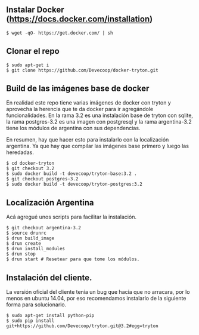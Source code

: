 ## Instalar Docker (https://docs.docker.com/installation)

    $ wget -qO- https://get.docker.com/ | sh

## Clonar el repo

	$ sudo apt-get i
    $ git clone https://github.com/Devecoop/docker-tryton.git

## Build de las imágenes base de docker

En realidad este repo tiene varias imágenes de docker con tryton y
aprovecha la herencia que te da docker para ir agregándole
funcionalidades. En la rama 3.2 es una instalación base de tryton con
sqlite, la rama postgres-3.2 es una imagen con postgresql y la rama
argentina-3.2 tiene los módulos de argentina con sus
dependencias.

En resumen, hay que hacer esto para instalarlo con la localización
argentina. Ya que hay que compilar las imágenes base primero y luego
las heredadas.

    $ cd docker-tryton
	$ git checkout 3.2
	$ sudo docker build -t devecoop/tryton-base:3.2 .
	$ git checkout postgres-3.2
	$ sudo docker build -t devecoop/tryton-postgres:3.2


## Localización Argentina

Acá agregué unos scripts para facilitar la instalación.

	$ git checkout argentina-3.2
	$ source drunrc
	$ drun build_image
	$ drun create
	$ drun install_modules
	$ drun stop
	$ drun start # Resetear para que tome los módulos.


## Instalación del cliente.

La versión oficial del cliente tenía un bug que hacía que no arracara,
por lo menos en ubuntu 14.04, por eso recomendamos instalarlo de la
siguiente forma para solucionarlo.

	$ sudo apt-get install python-pip
	$ sudo pip install git+https://github.com/Devecoop/tryton.git@3.2#egg=tryton
